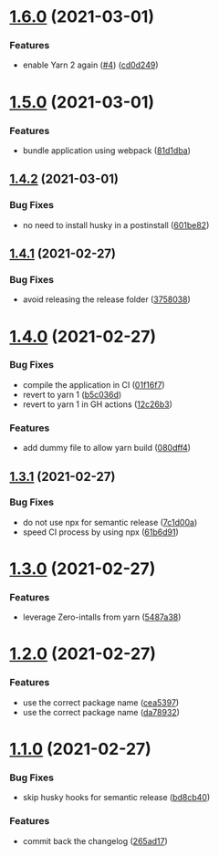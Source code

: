 # [1.6.0](https://github.com/e0ipso/ts-node-startkit/compare/v1.5.0...v1.6.0) (2021-03-01)


### Features

* enable Yarn 2 again ([#4](https://github.com/e0ipso/ts-node-startkit/issues/4)) ([cd0d249](https://github.com/e0ipso/ts-node-startkit/commit/cd0d249ca976ebd0c4a9830a33a34245e90d119c))

# [1.5.0](https://github.com/e0ipso/ts-node-startkit/compare/v1.4.2...v1.5.0) (2021-03-01)


### Features

* bundle application using webpack ([81d1dba](https://github.com/e0ipso/ts-node-startkit/commit/81d1dba81e68f540079c7c1e5862f87e939eedb8))

## [1.4.2](https://github.com/e0ipso/ts-node-startkit/compare/v1.4.1...v1.4.2) (2021-03-01)


### Bug Fixes

* no need to install husky in a postinstall ([601be82](https://github.com/e0ipso/ts-node-startkit/commit/601be821b3d523e95f22b29253db9a14407e39e6))

## [1.4.1](https://github.com/e0ipso/ts-node-startkit/compare/v1.4.0...v1.4.1) (2021-02-27)


### Bug Fixes

* avoid releasing the release folder ([3758038](https://github.com/e0ipso/ts-node-startkit/commit/37580389bb3f83f9cbdcf8b68b7db3e224ef8f3c))

# [1.4.0](https://github.com/e0ipso/ts-node-startkit/compare/v1.3.1...v1.4.0) (2021-02-27)


### Bug Fixes

* compile the application in CI ([01f16f7](https://github.com/e0ipso/ts-node-startkit/commit/01f16f7107ab6065f08cc7272291e32bfd497e28))
* revert to yarn 1 ([b5c036d](https://github.com/e0ipso/ts-node-startkit/commit/b5c036d268c1b15470147020df41388591c21fab))
* revert to yarn 1 in GH actions ([12c26b3](https://github.com/e0ipso/ts-node-startkit/commit/12c26b3457a664f0368927f0d9ada53dd800b0b4))


### Features

* add dummy file to allow yarn build ([080dff4](https://github.com/e0ipso/ts-node-startkit/commit/080dff4eef6a3f47e9b242bae1c096ec50bc8b65))

## [1.3.1](https://github.com/e0ipso/ts-node-startkit/compare/v1.3.0...v1.3.1) (2021-02-27)


### Bug Fixes

* do not use npx for semantic release ([7c1d00a](https://github.com/e0ipso/ts-node-startkit/commit/7c1d00a048b9a76368797331f31e94ed41c8c295))
* speed CI process by using npx ([61b6d91](https://github.com/e0ipso/ts-node-startkit/commit/61b6d9136409170c1417c748f11ec87f3d3e36b0))

# [1.3.0](https://github.com/e0ipso/ts-node-startkit/compare/v1.2.0...v1.3.0) (2021-02-27)


### Features

* leverage Zero-intalls from yarn ([5487a38](https://github.com/e0ipso/ts-node-startkit/commit/5487a389cef6c2c837a47ee9983209bfaa77cd8b))

# [1.2.0](https://github.com/e0ipso/ts-node-startkit/compare/v1.1.0...v1.2.0) (2021-02-27)


### Features

* use the correct package name ([cea5397](https://github.com/e0ipso/ts-node-startkit/commit/cea5397304d6661147095e32233ab26b52f231e2))
* use the correct package name ([da78932](https://github.com/e0ipso/ts-node-startkit/commit/da78932b7586202566e87f9fb0b6afacae79dcd3))

# [1.1.0](https://github.com/e0ipso/ts-node-startkit/compare/v1.0.0...v1.1.0) (2021-02-27)


### Bug Fixes

* skip husky hooks for semantic release ([bd8cb40](https://github.com/e0ipso/ts-node-startkit/commit/bd8cb40ea6d9c519a5ed57d55d7ea9612c63400e))


### Features

* commit back the changelog ([265ad17](https://github.com/e0ipso/ts-node-startkit/commit/265ad17c90e764ab5b4ad23ca11eae4e30facac7))
